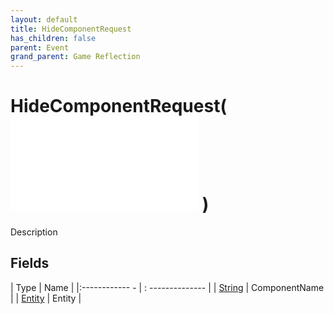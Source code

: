 ```yaml
---
layout: default
title: HideComponentRequest
has_children: false
parent: Event
grand_parent: Game Reflection
---
```

# HideComponentRequest( ![ EntityEventBase ](game-reflection/events/entity_event_base.md) )
Description 

## Fields
| Type | Name |
|:------------ - | : -------------- |
| [String](game-reflection/components/string.md) | ComponentName |
| [Entity](game-reflection/classes/entity.md) | Entity |
